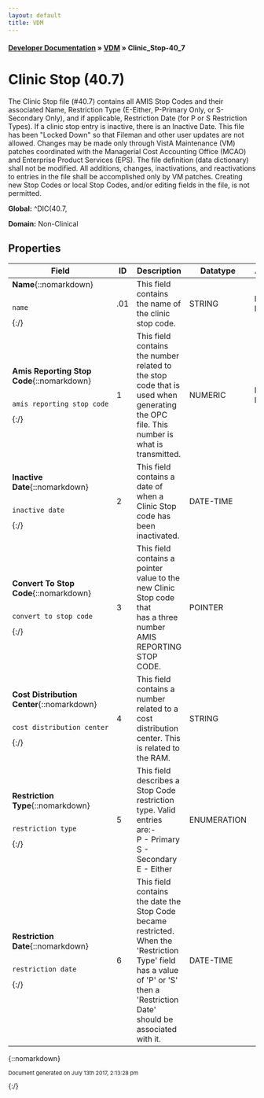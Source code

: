 ```yaml
---
layout: default
title: VDM
---
```


#### [Developer Documentation](../index) &#187; [VDM](TableOfContents) &#187; Clinic_Stop-40_7<br/>
<a name="top"></a>
# Clinic Stop (40.7)
The Clinic Stop file (#40.7) contains all AMIS Stop Codes and their  associated Name, Restriction Type (E-Either, P-Primary Only, or  S-Secondary Only), and if applicable, Restriction Date (for P or S  Restriction Types).  If a clinic stop entry is inactive, there is an Inactive Date.   This file has been "Locked Down" so that Fileman and other user updates  are not allowed.  Changes may be made only through VistA Maintenance (VM)  patches coordinated with the Managerial Cost Accounting Office (MCAO) and Enterprise Product Services (EPS). The file definition (data dictionary) shall not be modified.  All additions, changes, inactivations, and reactivations to entries in the file shall be accomplished only by VM patches.  Creating new Stop Codes or local Stop Codes, and/or editing fields in the file, is not permitted.

**Global:** ^DIC(40.7,

**Domain:** Non-Clinical

## Properties

Field | ID | Description | Datatype | Attributes | Range
--- | --- | --- | --- | --- | ---
**Name**{::nomarkdown}<pre><code>  name</code></pre>{:/} | .01 | This field contains the name of the clinic stop code. | STRING | INDEXED<br/>REQUIRED | 
**Amis Reporting Stop Code**{::nomarkdown}<pre><code>  amis_reporting_stop_code</code></pre>{:/} | 1 | This field contains the number related to the stop code that is used when<br/>generating the OPC file.  This number is what is transmitted. | NUMERIC | INDEXED<br/>REQUIRED | 
**Inactive Date**{::nomarkdown}<pre><code>  inactive_date</code></pre>{:/} | 2 | This field contains a date of when a Clinic Stop code has been inactivated. | DATE-TIME |  | 
**Convert To Stop Code**{::nomarkdown}<pre><code>  convert_to_stop_code</code></pre>{:/} | 3 | This field contains a pointer value to the new Clinic Stop code that<br/>has a three number AMIS REPORTING STOP CODE. | POINTER |  | [Clinic_Stop-40_7](Clinic_Stop-40_7)
**Cost Distribution Center**{::nomarkdown}<pre><code>  cost_distribution_center</code></pre>{:/} | 4 | This field contains a number related to a cost distribution center.  This<br/>is related to the RAM. | STRING |  | 
**Restriction Type**{::nomarkdown}<pre><code>  restriction_type</code></pre>{:/} | 5 | This field describes a Stop Code restriction type.  Valid entries are:-<br/>     P - Primary    S - Secondary    E - Either | ENUMERATION |  | {::nomarkdown}Either: <em><strong>E</strong></em><br/>Primary: <em><strong>P</strong></em><br/>Secondary: <em><strong>S</strong></em>{:/}
**Restriction Date**{::nomarkdown}<pre><code>  restriction_date</code></pre>{:/} | 6 | This field contains the date the Stop Code became restricted.  When the <br/>'Restriction Type' field has a value of 'P' or 'S' then a 'Restriction Date'<br/>should be associated with it. | DATE-TIME |  | 



{::nomarkdown} <br/><p style="font-size: 11px">Document generated on July 13th 2017, 2:13:28 pm</p>{:/}